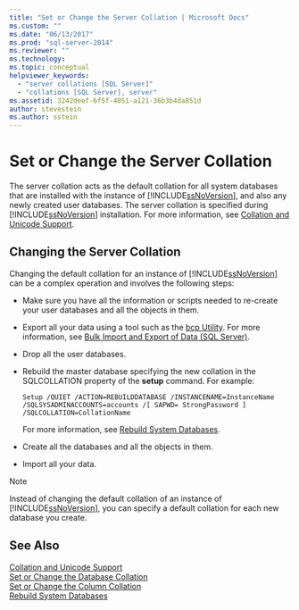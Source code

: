 ```yaml
---
title: "Set or Change the Server Collation | Microsoft Docs"
ms.custom: ""
ms.date: "06/13/2017"
ms.prod: "sql-server-2014"
ms.reviewer: ""
ms.technology: 
ms.topic: conceptual
helpviewer_keywords: 
  - "server collations [SQL Server]"
  - "collations [SQL Server], server"
ms.assetid: 3242deef-6f5f-4051-a121-36b3b4da851d
author: stevestein
ms.author: sstein
---
```

# Set or Change the Server Collation
  The server collation acts as the default collation for all system databases that are installed with the instance of [!INCLUDE[ssNoVersion](../../includes/ssnoversion-md.md)], and also any newly created user databases. The server collation is specified during [!INCLUDE[ssNoVersion](../../includes/ssnoversion-md.md)] installation. For more information, see [Collation and Unicode Support](collation-and-unicode-support.md).  
  
## Changing the Server Collation  
 Changing the default collation for an instance of [!INCLUDE[ssNoVersion](../../includes/ssnoversion-md.md)] can be a complex operation and involves the following steps:  
  
-   Make sure you have all the information or scripts needed to re-create your user databases and all the objects in them.  
  
-   Export all your data using a tool such as the [bcp Utility](../../tools/bcp-utility.md). For more information, see [Bulk Import and Export of Data &#40;SQL Server&#41;](../import-export/bulk-import-and-export-of-data-sql-server.md).  
  
-   Drop all the user databases.  
  
-   Rebuild the master database specifying the new collation in the SQLCOLLATION property of the **setup** command. For example:  
  
    ```  
    Setup /QUIET /ACTION=REBUILDDATABASE /INSTANCENAME=InstanceName   
    /SQLSYSADMINACCOUNTS=accounts /[ SAPWD= StrongPassword ]   
    /SQLCOLLATION=CollationName  
    ```  
  
     For more information, see [Rebuild System Databases](../databases/system-databases.md).  
  
-   Create all the databases and all the objects in them.  
  
-   Import all your data.  
  
> [!NOTE]  
>  Instead of changing the default collation of an instance of [!INCLUDE[ssNoVersion](../../includes/ssnoversion-md.md)], you can specify a default collation for each new database you create.  
  
## See Also  
 [Collation and Unicode Support](collation-and-unicode-support.md)   
 [Set or Change the Database Collation](set-or-change-the-database-collation.md)   
 [Set or Change the Column Collation](set-or-change-the-column-collation.md)   
 [Rebuild System Databases](../databases/system-databases.md)  
  
  
